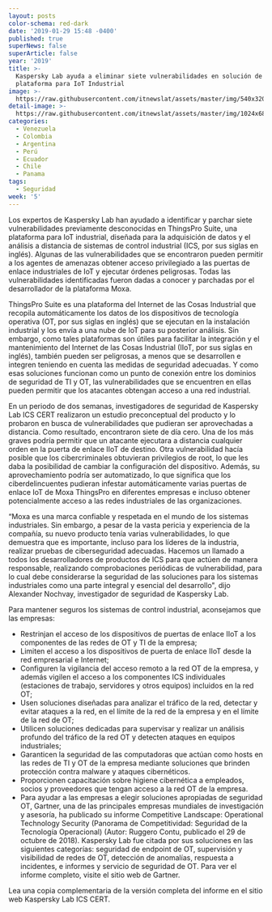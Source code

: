 ```yaml
---
layout: posts
color-schema: red-dark
date: '2019-01-29 15:48 -0400'
published: true
superNews: false
superArticle: false
year: '2019'
title: >-
  Kaspersky Lab ayuda a eliminar siete vulnerabilidades en solución de
  plataforma para IoT Industrial
image: >-
  https://raw.githubusercontent.com/itnewslat/assets/master/img/540x320/ICS-CERT-p.jpg
detail-image: >-
  https://raw.githubusercontent.com/itnewslat/assets/master/img/1024x680/ICS-CERT-g.jpg
categories:
  - Venezuela
  - Colombia
  - Argentina
  - Perú
  - Ecuador
  - Chile
  - Panama
tags:
  - Seguridad
week: '5'
---
```

Los expertos de Kaspersky Lab han ayudado a identificar y parchar siete vulnerabilidades previamente desconocidas en ThingsPro Suite, una plataforma para IoT industrial, diseñada para la adquisición de datos y el análisis a distancia de sistemas de control industrial (ICS, por sus siglas en inglés). Algunas de las vulnerabilidades que se encontraron pueden permitir a los agentes de amenazas obtener acceso privilegiado a las puertas de enlace industriales de IoT y ejecutar órdenes peligrosas. Todas las vulnerabilidades identificadas fueron dadas a conocer y parchadas por el desarrollador de la plataforma Moxa.

ThingsPro Suite es una plataforma del Internet de las Cosas Industrial que recopila automáticamente los datos de los dispositivos de tecnología operativa (OT, por sus siglas en inglés) que se ejecutan en la instalación industrial y los envía a una nube de IoT para su posterior análisis. Sin embargo, como tales plataformas son útiles para facilitar la integración y el mantenimiento del Internet de las Cosas Industrial (IIoT, por sus siglas en inglés), también pueden ser peligrosas, a menos que se desarrollen e integren teniendo en cuenta las medidas de seguridad adecuadas. Y como esas soluciones funcionan como un punto de conexión entre los dominios de seguridad de TI y OT, las vulnerabilidades que se encuentren en ellas pueden permitir que los atacantes obtengan acceso a una red industrial.

En un periodo de dos semanas, investigadores de seguridad de Kaspersky Lab ICS CERT realizaron un estudio preconceptual del producto y lo probaron en busca de vulnerabilidades que pudieran ser aprovechadas a distancia. Como resultado, encontraron siete de día cero. Una de los más graves podría permitir que un atacante ejecutara a distancia cualquier orden en la puerta de enlace IIoT de destino. Otra vulnerabilidad hacía posible que los cibercriminales obtuvieran privilegios de root, lo que les daba la posibilidad de cambiar la configuración del dispositivo. Además, su aprovechamiento podría ser automatizado, lo que significa que los ciberdelincuentes pudieran infestar automáticamente varias puertas de enlace IoT de Moxa ThingsPro en diferentes empresas e incluso obtener potencialmente acceso a las redes industriales de las organizaciones.

“Moxa es una marca confiable y respetada en el mundo de los sistemas industriales. Sin embargo, a pesar de la vasta pericia y experiencia de la compañía, su nuevo producto tenía varias vulnerabilidades, lo que demuestra que es importante, incluso para los líderes de la industria, realizar pruebas de ciberseguridad adecuadas. Hacemos un llamado a todos los desarrolladores de productos de ICS para que actúen de manera responsable, realizando comprobaciones periódicas de vulnerabilidad, para lo cual debe considerarse la seguridad de las soluciones para los sistemas industriales como una parte integral y esencial del desarrollo", dijo Alexander Nochvay, investigador de seguridad de Kaspersky Lab.

Para mantener seguros los sistemas de control industrial, aconsejamos que las empresas:

- Restrinjan el acceso de los dispositivos de puertas de enlace IIoT a los componentes de las redes de OT y TI de la empresa;
- Limiten el acceso a los dispositivos de puerta de enlace IIoT desde la red empresarial e Internet;
- Configuren la vigilancia del acceso remoto a la red OT de la empresa, y además vigilen el acceso a los componentes ICS individuales (estaciones de trabajo, servidores y otros equipos) incluidos en la red OT;
- Usen soluciones diseñadas para analizar el tráfico de la red, detectar y evitar ataques a la red, en el límite de la red de la empresa y en el límite de la red de OT;
- Utilicen soluciones dedicadas para supervisar y realizar un análisis profundo del tráfico de la red OT y detecten ataques en equipos industriales;
- Garanticen la seguridad de las computadoras que actúan como hosts en las redes de TI y OT de la empresa mediante soluciones que brinden protección contra malware y ataques cibernéticos.
- Proporcionen capacitación sobre higiene cibernética a empleados, socios y proveedores que tengan acceso a la red OT de la empresa.
- Para ayudar a las empresas a elegir soluciones apropiadas de seguridad OT, Gartner, una de las principales empresas mundiales de investigación y asesoría, ha publicado su informe Competitive Landscape: Operational Technology Security (Panorama de Competitividad: Seguridad de la Tecnología Operacional) (Autor: Ruggero Contu, publicado el 29 de octubre de 2018). Kaspersky Lab fue citada por sus soluciones en las siguientes categorías: seguridad de endpoint de OT, supervisión y visibilidad de redes de OT, detección de anomalías, respuesta a incidentes, e informes y servicio de seguridad de OT. Para ver el informe completo, visite el sitio web de Gartner.

Lea una copia complementaria de la versión completa del informe en el sitio web Kaspersky Lab ICS CERT.
